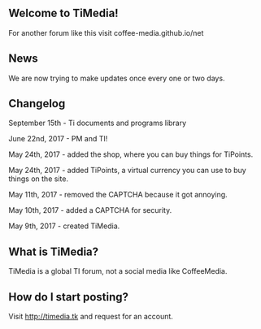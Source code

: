 ## Welcome to TiMedia! 
For another forum like this visit coffee-media.github.io/net

## News
We are now trying to make updates once every one or two days.

## Changelog
September 15th - Ti documents and programs library

June 22nd, 2017 - PM and TI!

May 24th, 2017 - added the shop, where you can buy things for TiPoints.

May 24th, 2017 - added TiPoints, a virtual currency you can use to buy things on the site.

May 11th, 2017 - removed the CAPTCHA because it got annoying.

May 10th, 2017 - added a CAPTCHA for security.

May 9th, 2017 - created TiMedia.

## What is TiMedia?
TiMedia is a global TI forum, not a social media like CoffeeMedia.

## How do I start posting?
Visit http://timedia.tk and request for an account.
